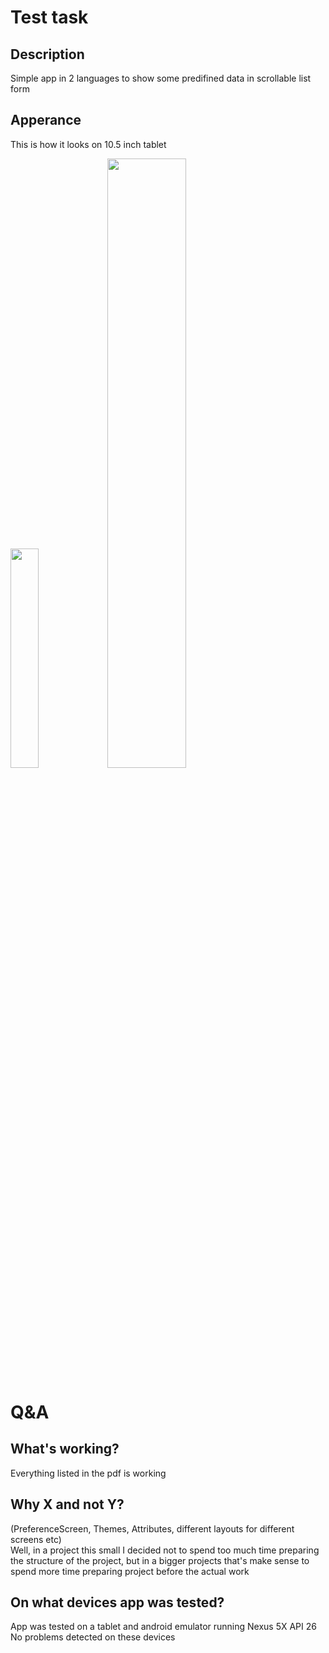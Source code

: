 # Test task
## Description
Simple app in 2 languages to show some predifined data in scrollable list form

## Apperance
This is how it looks on 10.5 inch tablet<br/>

<img src="https://user-images.githubusercontent.com/46053098/142075931-6b138416-d1b6-4d39-8758-d4ecd251ecc3.jpg" width=30% height=30%> <img src="https://user-images.githubusercontent.com/46053098/142075938-59168739-219b-41a0-a4ad-edf04de4e240.jpg" width=50% height=50%>

# Q&A
## What's working?
Everything listed in the pdf is working
## Why X and not Y?
(PreferenceScreen, Themes, Attributes, different layouts for different screens etc)<br/>
Well, in a project this small I decided not to spend too much time preparing the structure of the project, but in a bigger projects that's make sense to spend more time preparing project before the actual work
## On what devices app was tested?
App was tested on a tablet and android emulator running Nexus 5X API 26<br/>
No problems detected on these devices
